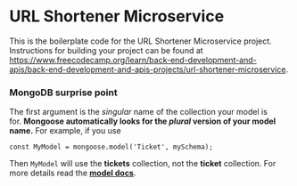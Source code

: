 # URL Shortener Microservice

This is the boilerplate code for the URL Shortener Microservice project. Instructions for building your project can be found at https://www.freecodecamp.org/learn/back-end-development-and-apis/back-end-development-and-apis-projects/url-shortener-microservice.


### MongoDB surprise point
The first argument is the *singular* name of the collection your model is for. **Mongoose automatically looks for the *plural* version of your model name.** For example, if you use

`const MyModel = mongoose.model('Ticket', mySchema);`

Then `MyModel` will use the **tickets** collection, not the **ticket** collection. For more details read the **[model docs](https://mongoosejs.com/docs/api/mongoose.html#mongoose_Mongoose-model)**.